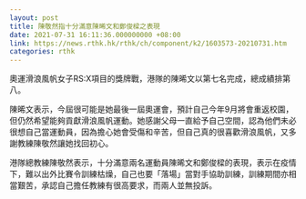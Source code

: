 ```yaml
---
layout: post
title: 陳敬然指十分滿意陳晞文和鄭俊樑之表現
date: 2021-07-31 16:11:36.000000000 +08:00
link: https://news.rthk.hk/rthk/ch/component/k2/1603573-20210731.htm
categories: rthk
---
```


奧運滑浪風帆女子RS:X項目的獎牌戰，港隊的陳晞文以第七名完成，總成績排第八。

陳晞文表示，今屆很可能是她最後一屆奧運會，預計自己今年9月將會重返校園，但仍然希望能夠貢獻滑浪風帆運動。她感謝父母一直給予自己空間，認為他們未必很想自己當運動員，因為擔心她會受傷和辛苦，但自己真的很喜歡滑浪風帆，又多謝教練陳敬然讓她找回初心。

港隊總教練陳敬然表示，十分滿意兩名運動員陳晞文和鄭俊樑的表現，表示在疫情下，難以出外比賽令訓練枯燥，自己也要「落場」當對手協助訓練，訓練期間亦相當艱苦，承認自己擔任教練有很高要求，而兩人並無投訴。
